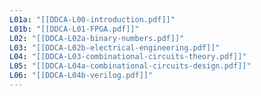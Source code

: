 ```yaml
---
L01a: "[[DDCA-L00-introduction.pdf]]"
L01b: "[[DDCA-L01-FPGA.pdf]]"
L02: "[[DDCA-L02a-binary-numbers.pdf]]"
L03: "[[DDCA-L02b-electrical-engineering.pdf]]"
L04: "[[DDCA-L03-combinational-circuits-theory.pdf]]"
L05: "[[DDCA-L04a-combinational-circuits-design.pdf]]"
L06: "[[DDCA-L04b-verilog.pdf]]"
---
```

